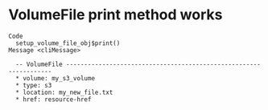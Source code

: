 # VolumeFile print method works

    Code
      setup_volume_file_obj$print()
    Message <cliMessage>
      
      -- VolumeFile ------------------------------------------------------------------
      * volume: my_s3_volume
      * type: s3
      * location: my_new_file.txt
      * href: resource-href

